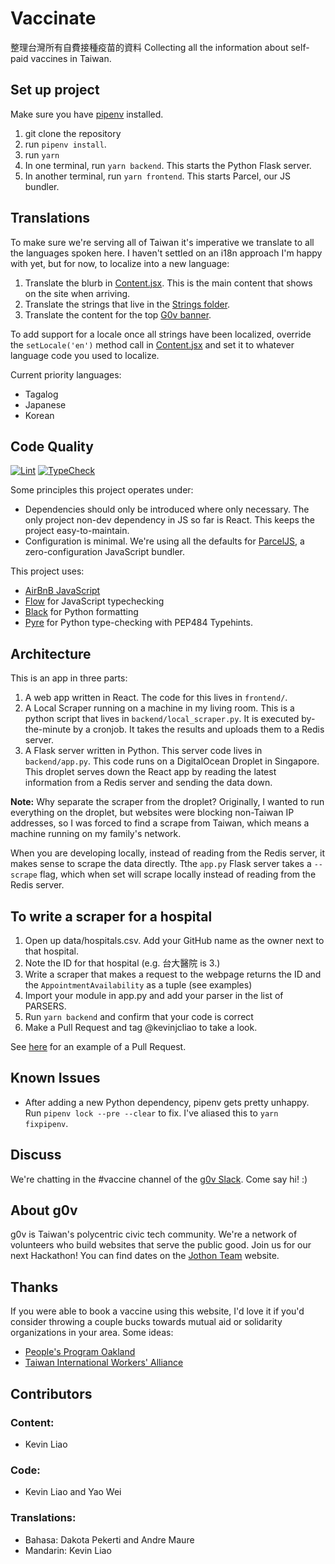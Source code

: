 # Vaccinate
整理台灣所有自費接種疫苗的資料
Collecting all the information about self-paid vaccines in Taiwan. 

## Set up project
Make sure you have [pipenv](https://pypi.org/project/pipenv/) installed. 
1. git clone the repository
2. run `pipenv install`.
3. run `yarn`
4. In one terminal, run `yarn backend`. This starts the Python Flask server. 
5. In another terminal, run `yarn frontend`. This starts Parcel, our JS bundler. 

## Translations
To make sure we're serving all of Taiwan it's imperative we translate to all the languages spoken here. I haven't settled on an i18n approach I'm happy with yet, but for now, to localize into a new language:
1. Translate the blurb in [Content.jsx](https://github.com/g0v/vaccinate/blob/master/frontend/Components/Content.jsx). This is the main content that shows on the site when arriving.
2. Translate the strings that live in the [Strings folder](https://github.com/g0v/vaccinate/tree/master/frontend/Strings).
3. Translate the content for the top [G0v banner](https://github.com/g0v/vaccinate/blob/master/frontend/Components/G0vbar.jsx).

To add support for a locale once all strings have been localized, override the `setLocale('en')` method call in [Content.jsx](https://github.com/g0v/vaccinate/blob/master/frontend/Components/Content.jsx) and set it to whatever language code you used to localize. 

Current priority languages:
* Tagalog
* Japanese
* Korean

## Code Quality
[![Lint](https://github.com/g0v/vaccinate/actions/workflows/main.yml/badge.svg)](https://github.com/g0v/vaccinate/actions/workflows/main.yml) [![TypeCheck](https://github.com/g0v/vaccinate/actions/workflows/typecheck.yaml/badge.svg)](https://github.com/g0v/vaccinate/actions/workflows/typecheck.yaml)

Some principles this project operates under:
* Dependencies should only be introduced where only necessary. The only project non-dev dependency in JS so far is React. This keeps the project easy-to-maintain.
* Configuration is minimal. We're using all the defaults for [ParcelJS](https://parceljs.org/), a zero-configuration JavaScript bundler. 

This project uses:
* [AirBnB JavaScript](https://github.com/airbnb/javascript)
* [Flow](https://flow.org/) for JavaScript typechecking
* [Black](https://github.com/psf/black) for Python formatting
* [Pyre](https://pyrecheck.org) for Python type-checking with PEP484 Typehints.

## Architecture
This is an app in three parts:
1. A web app written in React. The code for this lives in `frontend/`.
2. A Local Scraper running on a machine in my living room. This is a python script that lives in `backend/local_scraper.py`. It is executed by-the-minute by a cronjob. It takes the results and uploads them to a Redis server. 
3. A Flask server written in Python. This server code lives in `backend/app.py`. This code runs on a DigitalOcean Droplet in Singapore. This droplet serves down the React app by reading the latest information from a Redis server and sending the data down. 

**Note:** Why separate the scraper from the droplet? Originally, I wanted to run everything on the droplet, but websites were blocking non-Taiwan IP addresses, so I was forced to find a scrape from Taiwan, which means a machine running on my family's network. 

When you are developing locally, instead of reading from the Redis server, it makes sense to scrape the data directly. Tthe `app.py` Flask server takes a `--scrape` flag, which when set will scrape locally instead of reading from the Redis server. 

## To write a scraper for a hospital
1. Open up data/hospitals.csv. Add your GitHub name as the owner next to that hospital. 
2. Note the ID for that hospital (e.g. 台大醫院 is 3.)
3. Write a scraper that makes a request to the webpage returns the ID and the `AppointmentAvailability` as a tuple (see examples)
4. Import your module in app.py and add your parser in the list of PARSERS. 
5. Run `yarn backend` and confirm that your code is correct
6. Make a Pull Request and tag @kevinjcliao to take a look. 

See [here](https://github.com/g0v/vaccinate/pull/1) for an example of a Pull Request. 

## Known Issues
* After adding a new Python dependency, pipenv gets pretty unhappy. Run `pipenv lock --pre --clear` to fix. I've aliased this to `yarn fixpipenv`.

## Discuss
We're chatting in the #vaccine channel of the [g0v Slack](https://join.g0v.tw/). Come say hi! :)

## About g0v
g0v is Taiwan's polycentric civic tech community. We're a network of volunteers who build websites that serve the public good. Join us for our next Hackathon! You can find dates on the [Jothon Team](https://jothon.g0v.tw/) website. 

## Thanks
If you were able to book a vaccine using this website, I'd love it if you'd consider throwing a couple bucks towards mutual aid or solidarity organizations in your area. Some ideas: 
* [People's Program Oakland](https://www.instagram.com/peoplesprograms/?hl=en)
* [Taiwan International Workers' Alliance](https://www.tiwa.org.tw/)

## Contributors
### Content:
* Kevin Liao
### Code:
* Kevin Liao and Yao Wei
### Translations:
* Bahasa: Dakota Pekerti and Andre Maure
* Mandarin: Kevin Liao
